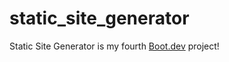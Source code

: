 # static_site_generator
Static Site Generator is my fourth [Boot.dev](https://www.boot.dev) project!  
